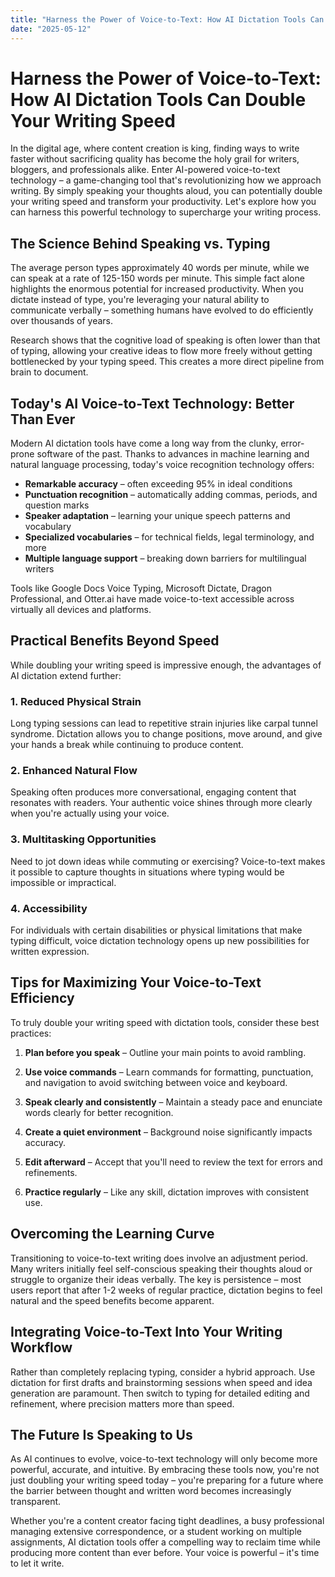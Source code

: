 ```yaml
---
title: "Harness the Power of Voice-to-Text: How AI Dictation Tools Can Double Your Writing Speed"
date: "2025-05-12"
---
```


# Harness the Power of Voice-to-Text: How AI Dictation Tools Can Double Your Writing Speed

In the digital age, where content creation is king, finding ways to write faster without sacrificing quality has become the holy grail for writers, bloggers, and professionals alike. Enter AI-powered voice-to-text technology – a game-changing tool that's revolutionizing how we approach writing. By simply speaking your thoughts aloud, you can potentially double your writing speed and transform your productivity. Let's explore how you can harness this powerful technology to supercharge your writing process.

## The Science Behind Speaking vs. Typing

The average person types approximately 40 words per minute, while we can speak at a rate of 125-150 words per minute. This simple fact alone highlights the enormous potential for increased productivity. When you dictate instead of type, you're leveraging your natural ability to communicate verbally – something humans have evolved to do efficiently over thousands of years.

Research shows that the cognitive load of speaking is often lower than that of typing, allowing your creative ideas to flow more freely without getting bottlenecked by your typing speed. This creates a more direct pipeline from brain to document.

## Today's AI Voice-to-Text Technology: Better Than Ever

Modern AI dictation tools have come a long way from the clunky, error-prone software of the past. Thanks to advances in machine learning and natural language processing, today's voice recognition technology offers:

- **Remarkable accuracy** – often exceeding 95% in ideal conditions
- **Punctuation recognition** – automatically adding commas, periods, and question marks
- **Speaker adaptation** – learning your unique speech patterns and vocabulary
- **Specialized vocabularies** – for technical fields, legal terminology, and more
- **Multiple language support** – breaking down barriers for multilingual writers

Tools like Google Docs Voice Typing, Microsoft Dictate, Dragon Professional, and Otter.ai have made voice-to-text accessible across virtually all devices and platforms.

## Practical Benefits Beyond Speed

While doubling your writing speed is impressive enough, the advantages of AI dictation extend further:

### 1. Reduced Physical Strain

Long typing sessions can lead to repetitive strain injuries like carpal tunnel syndrome. Dictation allows you to change positions, move around, and give your hands a break while continuing to produce content.

### 2. Enhanced Natural Flow

Speaking often produces more conversational, engaging content that resonates with readers. Your authentic voice shines through more clearly when you're actually using your voice.

### 3. Multitasking Opportunities

Need to jot down ideas while commuting or exercising? Voice-to-text makes it possible to capture thoughts in situations where typing would be impossible or impractical.

### 4. Accessibility

For individuals with certain disabilities or physical limitations that make typing difficult, voice dictation technology opens up new possibilities for written expression.

## Tips for Maximizing Your Voice-to-Text Efficiency

To truly double your writing speed with dictation tools, consider these best practices:

1. **Plan before you speak** – Outline your main points to avoid rambling.

2. **Use voice commands** – Learn commands for formatting, punctuation, and navigation to avoid switching between voice and keyboard.

3. **Speak clearly and consistently** – Maintain a steady pace and enunciate words clearly for better recognition.

4. **Create a quiet environment** – Background noise significantly impacts accuracy.

5. **Edit afterward** – Accept that you'll need to review the text for errors and refinements.

6. **Practice regularly** – Like any skill, dictation improves with consistent use.

## Overcoming the Learning Curve

Transitioning to voice-to-text writing does involve an adjustment period. Many writers initially feel self-conscious speaking their thoughts aloud or struggle to organize their ideas verbally. The key is persistence – most users report that after 1-2 weeks of regular practice, dictation begins to feel natural and the speed benefits become apparent.

## Integrating Voice-to-Text Into Your Writing Workflow

Rather than completely replacing typing, consider a hybrid approach. Use dictation for first drafts and brainstorming sessions when speed and idea generation are paramount. Then switch to typing for detailed editing and refinement, where precision matters more than speed.

## The Future Is Speaking to Us

As AI continues to evolve, voice-to-text technology will only become more powerful, accurate, and intuitive. By embracing these tools now, you're not just doubling your writing speed today – you're preparing for a future where the barrier between thought and written word becomes increasingly transparent.

Whether you're a content creator facing tight deadlines, a busy professional managing extensive correspondence, or a student working on multiple assignments, AI dictation tools offer a compelling way to reclaim time while producing more content than ever before. Your voice is powerful – it's time to let it write.